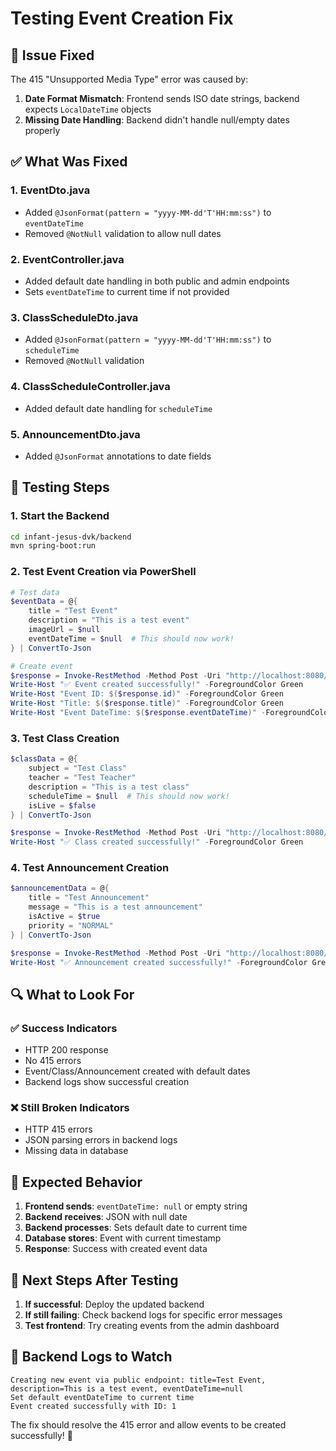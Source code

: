 # Testing Event Creation Fix

## 🐛 **Issue Fixed**
The 415 "Unsupported Media Type" error was caused by:
1. **Date Format Mismatch**: Frontend sends ISO date strings, backend expects `LocalDateTime` objects
2. **Missing Date Handling**: Backend didn't handle null/empty dates properly

## ✅ **What Was Fixed**

### **1. EventDto.java**
- Added `@JsonFormat(pattern = "yyyy-MM-dd'T'HH:mm:ss")` to `eventDateTime`
- Removed `@NotNull` validation to allow null dates

### **2. EventController.java**
- Added default date handling in both public and admin endpoints
- Sets `eventDateTime` to current time if not provided

### **3. ClassScheduleDto.java**
- Added `@JsonFormat(pattern = "yyyy-MM-dd'T'HH:mm:ss")` to `scheduleTime`
- Removed `@NotNull` validation

### **4. ClassScheduleController.java**
- Added default date handling for `scheduleTime`

### **5. AnnouncementDto.java**
- Added `@JsonFormat` annotations to date fields

## 🧪 **Testing Steps**

### **1. Start the Backend**
```bash
cd infant-jesus-dvk/backend
mvn spring-boot:run
```

### **2. Test Event Creation via PowerShell**
```powershell
# Test data
$eventData = @{
    title = "Test Event"
    description = "This is a test event"
    imageUrl = $null
    eventDateTime = $null  # This should now work!
} | ConvertTo-Json

# Create event
$response = Invoke-RestMethod -Method Post -Uri "http://localhost:8080/events" -Headers @{ "Content-Type"="application/json" } -Body $eventData
Write-Host "✅ Event created successfully!" -ForegroundColor Green
Write-Host "Event ID: $($response.id)" -ForegroundColor Green
Write-Host "Title: $($response.title)" -ForegroundColor Green
Write-Host "Event DateTime: $($response.eventDateTime)" -ForegroundColor Green
```

### **3. Test Class Creation**
```powershell
$classData = @{
    subject = "Test Class"
    teacher = "Test Teacher"
    description = "This is a test class"
    scheduleTime = $null  # This should now work!
    isLive = $false
} | ConvertTo-Json

$response = Invoke-RestMethod -Method Post -Uri "http://localhost:8080/classes" -Headers @{ "Content-Type"="application/json" } -Body $classData
Write-Host "✅ Class created successfully!" -ForegroundColor Green
```

### **4. Test Announcement Creation**
```powershell
$announcementData = @{
    title = "Test Announcement"
    message = "This is a test announcement"
    isActive = $true
    priority = "NORMAL"
} | ConvertTo-Json

$response = Invoke-RestMethod -Method Post -Uri "http://localhost:8080/announcements" -Headers @{ "Content-Type"="application/json" } -Body $announcementData
Write-Host "✅ Announcement created successfully!" -ForegroundColor Green
```

## 🔍 **What to Look For**

### **✅ Success Indicators**
- HTTP 200 response
- No 415 errors
- Event/Class/Announcement created with default dates
- Backend logs show successful creation

### **❌ Still Broken Indicators**
- HTTP 415 errors
- JSON parsing errors in backend logs
- Missing data in database

## 🎯 **Expected Behavior**

1. **Frontend sends**: `eventDateTime: null` or empty string
2. **Backend receives**: JSON with null date
3. **Backend processes**: Sets default date to current time
4. **Database stores**: Event with current timestamp
5. **Response**: Success with created event data

## 🚀 **Next Steps After Testing**

1. **If successful**: Deploy the updated backend
2. **If still failing**: Check backend logs for specific error messages
3. **Test frontend**: Try creating events from the admin dashboard

## 📝 **Backend Logs to Watch**

```
Creating new event via public endpoint: title=Test Event, description=This is a test event, eventDateTime=null
Set default eventDateTime to current time
Event created successfully with ID: 1
```

The fix should resolve the 415 error and allow events to be created successfully! 🎉
